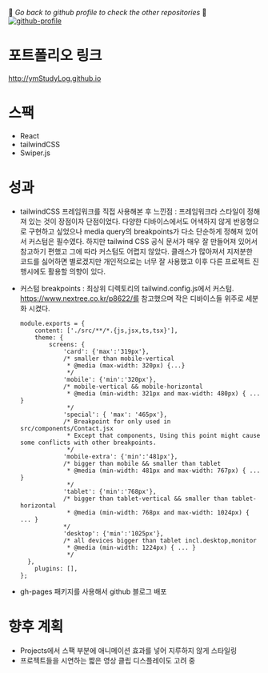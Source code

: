 :eyes: _Go back to github profile to check the other repositories_ :eyes:
[![github-profile](https://img.shields.io/badge/Github-Profile-blue?style=flat&logo=Git&logoColor=F05032)](https://github.com/ymStudyLog)

# 포트폴리오 링크

http://ymStudyLog.github.io

# 스팩

- React
- tailwindCSS
- Swiper.js

# 성과

  - tailwindCSS 프레임워크를 직접 사용해본 후 느낀점 : 프레임워크라 스타일이 정해져 있는 것이 장점이자 단점이었다. 다양한 디바이스에서도 어색하지 않게 반응형으로 구현하고 싶었으나 media query의 breakpoints가 다소 단순하게 정해져 있어서 커스텀은 필수였다. 하지만 tailwind CSS 공식 문서가 매우 잘 만들어져 있어서 참고하기 편했고 그에 따라 커스텀도 어렵지 않았다. 클래스가 많아져서 지저분한 코드를 싫어하면 별로겠지만 개인적으로는 너무 잘 사용했고 이후 다른 프로젝트 진행시에도 활용할 의향이 있다.
  
  - 커스텀 breakpoints : 최상위 디렉토리의 tailwind.config.js에서 커스텀. https://www.nextree.co.kr/p8622/를 참고했으며 작은 디바이스들 위주로 세분화 시켰다.
    ```
    module.exports = {
        content: ['./src/**/*.{js,jsx,ts,tsx}'],
        theme: {
            screens: {
                'card': {'max':'319px'},
                /* smaller than mobile-vertical 
                 * @media (max-width: 320px) {...}
                 */
                'mobile': {'min':'320px'},
                /* mobile-vertical && mobile-horizontal
                 * @media (min-width: 321px and max-width: 480px) { ... }
                 */
                'special': { 'max': '465px'},
                /* Breakpoint for only used in src/components/Contact.jsx 
                 * Except that components, Using this point might cause some conflicts with other breakpoints.
                 */
                'mobile-extra': {'min':'481px'},
                /* bigger than mobile && smaller than tablet
                 * @media (min-width: 481px and max-width: 767px) { ... }
                 */
                'tablet': {'min':'768px'},
                /* bigger than tablet-vertical && smaller than tablet-horizontal
                 * @media (min-width: 768px and max-width: 1024px) { ... }
                */
                'desktop': {'min':'1025px'},
                /* all devices bigger than tablet incl.desktop,monitor
                 * @media (min-width: 1224px) { ... }
                 */
      },
        plugins: [],
    };
    ```

 - gh-pages 패키지를 사용해서 github 블로그 배포
 
# 향후 계획

- Projects에서 스팩 부분에 애니메이션 효과를 넣어 지루하지 않게 스타일링
- 프로젝트들을 시연하는 짧은 영상 클립 디스플레이도 고려 중

